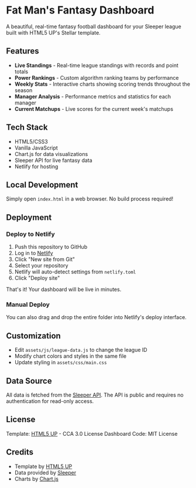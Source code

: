 # Fat Man's Fantasy Dashboard

A beautiful, real-time fantasy football dashboard for your Sleeper league built with HTML5 UP's Stellar template.

## Features

- **Live Standings** - Real-time league standings with records and point totals
- **Power Rankings** - Custom algorithm ranking teams by performance
- **Weekly Stats** - Interactive charts showing scoring trends throughout the season
- **Manager Analysis** - Performance metrics and statistics for each manager
- **Current Matchups** - Live scores for the current week's matchups

## Tech Stack

- HTML5/CSS3
- Vanilla JavaScript
- Chart.js for data visualizations
- Sleeper API for live fantasy data
- Netlify for hosting

## Local Development

Simply open `index.html` in a web browser. No build process required!

## Deployment

### Deploy to Netlify

1. Push this repository to GitHub
2. Log in to [Netlify](https://netlify.com)
3. Click "New site from Git"
4. Select your repository
5. Netlify will auto-detect settings from `netlify.toml`
6. Click "Deploy site"

That's it! Your dashboard will be live in minutes.

### Manual Deploy

You can also drag and drop the entire folder into Netlify's deploy interface.

## Customization

- Edit `assets/js/league-data.js` to change the league ID
- Modify chart colors and styles in the same file
- Update styling in `assets/css/main.css`

## Data Source

All data is fetched from the [Sleeper API](https://docs.sleeper.app/). The API is public and requires no authentication for read-only access.

## License

Template: [HTML5 UP](https://html5up.net) - CCA 3.0 License
Dashboard Code: MIT License

## Credits

- Template by [HTML5 UP](https://html5up.net)
- Data provided by [Sleeper](https://sleeper.app)
- Charts by [Chart.js](https://www.chartjs.org)
